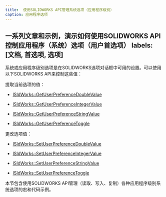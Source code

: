 ```yaml
---
title:  使用SOLIDWORKS API管理系统选项（应用程序级别）
caption: 应用程序选项
---
```

 一系列文章和示例，演示如何使用SOLIDWORKS API控制应用程序（系统）选项（用户首选项）
labels: [文档, 首选项, 选项]
---
系统或应用程序级别选项是在SOLIDWORKS选项对话框中可用的设置。可以使用以下SOLIDWORKS API来控制这些值：

提取当前选项的值：

* [ISldWorks::GetUserPreferenceDoubleValue](https://help.solidworks.com/2018/english/api/sldworksapi/SOLIDWORKS.Interop.sldworks~SOLIDWORKS.Interop.sldworks.ISldWorks~GetUserPreferenceDoubleValue.html)

* [ISldWorks::GetUserPreferenceIntegerValue](https://help.solidworks.com/2018/english/api/sldworksapi/SOLIDWORKS.Interop.sldworks~SOLIDWORKS.Interop.sldworks.ISldWorks~GetUserPreferenceIntegerValue.html) 

* [ISldWorks::GetUserPreferenceStringValue](https://help.solidworks.com/2018/english/api/sldworksapi/SOLIDWORKS.Interop.sldworks~SOLIDWORKS.Interop.sldworks.ISldWorks~GetUserPreferenceStringValue.html)

* [ISldWorks::GetUserPreferenceToggle](https://help.solidworks.com/2018/english/api/sldworksapi/SOLIDWORKS.Interop.sldworks~SOLIDWORKS.Interop.sldworks.ISldWorks~GetUserPreferenceToggle.html)

更改选项值：

* [ISldWorks::SetUserPreferenceDoubleValue](https://help.solidworks.com/2018/english/api/sldworksapi/SOLIDWORKS.Interop.sldworks~SOLIDWORKS.Interop.sldworks.ISldWorks~SetUserPreferenceDoubleValue.html)

* [ISldWorks::SetUserPreferenceIntegerValue](https://help.solidworks.com/2018/english/api/sldworksapi/SOLIDWORKS.Interop.sldworks~SOLIDWORKS.Interop.sldworks.ISldWorks~SetUserPreferenceIntegerValue.html) 

* [ISldWorks::SetUserPreferenceStringValue](https://help.solidworks.com/2018/english/api/sldworksapi/SOLIDWORKS.Interop.sldworks~SOLIDWORKS.Interop.sldworks.ISldWorks~SetUserPreferenceStringValue.html)

* [ISldWorks::SetUserPreferenceToggle](https://help.solidworks.com/2018/english/api/sldworksapi/SOLIDWORKS.Interop.sldworks~SOLIDWORKS.Interop.sldworks.ISldWorks~SetUserPreferenceToggle.html)

本节包含使用SOLIDWORKS API管理（读取、写入、复制）各种应用程序级别系统选项的宏和代码示例。